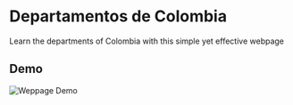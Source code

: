 # Departamentos de Colombia

Learn the departments of Colombia with this simple yet effective webpage

## Demo

![Weppage Demo](https://github.com/torbenziegler/Departamentos-de-Colombia/blob/main/assets/Departamentos%20Demo.gif)
